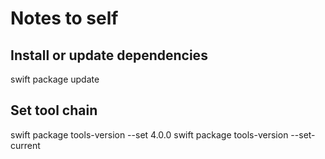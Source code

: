 # Notes to self

## Install or update dependencies
swift package update

## Set tool chain
swift package tools-version --set 4.0.0
swift package tools-version --set-current


